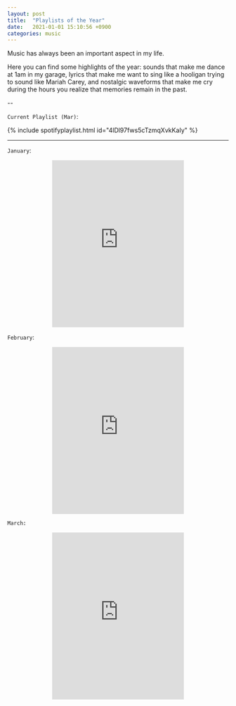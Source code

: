```yaml
---
layout: post
title:  "Playlists of the Year"
date:   2021-01-01 15:10:56 +0900
categories: music
---
```


Music has always been an important aspect in my life. 

Here you can find some highlights of the year: sounds that make me dance at 1am in my garage, lyrics that make me want to sing like a hooligan trying to sound like Mariah Carey, and nostalgic waveforms that make me cry during the hours you realize that memories remain in the past.

<!-- more -->

--

`Current Playlist (Mar)`: 

{% include spotifyplaylist.html id="4lDl97fws5cTzmqXvkKaIy" %}



---

`January`: 

<center><iframe src="https://open.spotify.com/embed/playlist/2IRhy7qwUArIQgqWbYZntv" width="300" height="380" frameborder="0" allowtransparency="true" allow="encrypted-media"></iframe></center>

`February`: 

<center><iframe src="https://open.spotify.com/embed/playlist/2f05BsGICIClV9pI0qLbuD" width="300" height="380" frameborder="0" allowtransparency="true" allow="encrypted-media"></iframe></center>

`March:`

<center><iframe src="https://open.spotify.com/embed/playlist/1uaEumdPBKS5DbV8Dzv8hv" width="300" height="380" frameborder="0" allowtransparency="true" allow="encrypted-media"></iframe></center>

